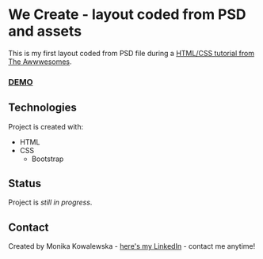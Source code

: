 # We Create - layout coded from PSD and assets

This is my first layout coded from PSD file during a [HTML/CSS tutorial from The Awwwesomes](https://the-awwwesomes.gitbooks.io/html-css-step-by-step/pl/index.html). 

### [DEMO](https://mokkakowalewska.github.io/we-create/)

## Technologies
Project is created with:
* HTML
* CSS
    - Bootstrap

## Status
Project is _still in progress_.

## Contact
Created by Monika Kowalewska - [here's my LinkedIn](http://www.linkedin.com/in/mon-kowalewska) - contact me anytime!
